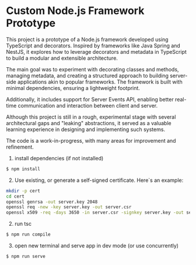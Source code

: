 # Custom Node.js Framework Prototype

This project is a prototype of a Node.js framework developed using TypeScript and decorators.
Inspired by frameworks like Java Spring and NestJS, it explores how to leverage decorators and metadata in TypeScript
to build a modular and extensible architecture.

The main goal was to experiment with decorating classes and methods, managing metadata,
and creating a structured approach to building server-side applications akin to popular frameworks.
The framework is built with minimal dependencies, ensuring a lightweight footprint.

Additionally, it includes support for Server Events API, enabling better real-time communication and interaction
between client and server.

Although this project is still in a rough, experimental stage with several architectural gaps and "leaking" abstractions,
it served as a valuable learning experience in designing and implementing such systems.

The code is a work-in-progress, with many areas for improvement and refinement.

1. install dependencies (if not installed)

```bash
$ npm install
```

2. Use existing, or generate a self-signed certificate. Here`s an example:

```bash
mkdir -p cert
cd cert
openssl genrsa -out server.key 2048
openssl req -new -key server.key -out server.csr
openssl x509 -req -days 3650 -in server.csr -signkey server.key -out server.crt

```

2. run tsc

```bash
$ npm run compile
```

3. open new terminal and serve app in dev mode (or use concurrently)

```bash
$ npm run serve
```

